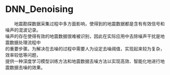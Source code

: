 # DNN_Denoising <br>

　　地震勘探数据采集过程中多方面影响，使得到的地震数据都是含有有效信号和噪声的混波记录。 <br>
噪声的存在使得有效的地震数据很难被识别，因此在实际应用中去除噪声干扰是地震数据处理流程中 <br>
的重要步骤。为解决在去噪的过程中需要人为设定去噪阈值，实现起来较为复杂，效率较低等问题， <br>
提供一种深度学习模型训练方法和地震数据去噪方法以实现高效、智能化地进行地震数据去噪的效果。
